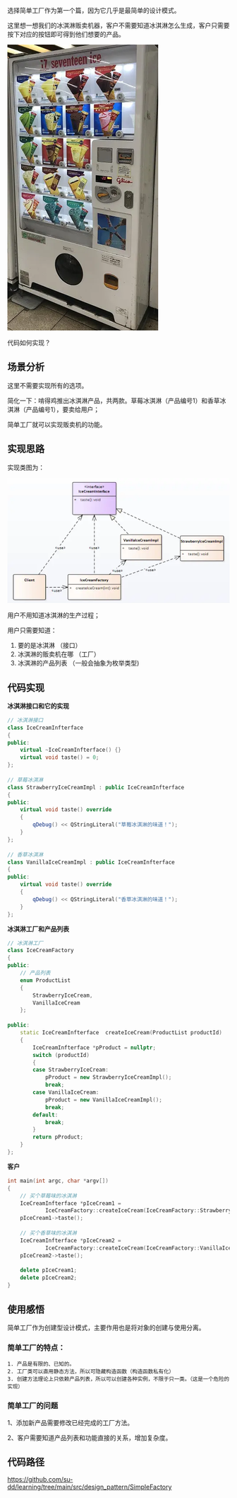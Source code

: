 选择简单工厂作为第一个篇，因为它几乎是最简单的设计模式。

这里想一想我们的冰淇淋贩卖机器，客户不需要知道冰淇淋怎么生成，客户只需要按下对应的按钮即可得到他们想要的产品。

![冰淇淋自动贩卖机](01简单工厂.assets/简单工厂-贩卖机.webp)

代码如何实现？

## 场景分析

这里不需要实现所有的选项。

简化一下：啃得鸡推出冰淇淋产品，共两款。草莓冰淇淋（产品编号1）和香草冰淇淋（产品编号1），要卖给用户；

简单工厂就可以实现贩卖机的功能。

## 实现思路

实现类图为：

![简单工厂](01简单工厂.assets/简单工厂-类图.webp)

用户不用知道冰淇淋的生产过程；

用户只需要知道：

1. 要的是冰淇淋 （接口）
2. 冰淇淋的贩卖机在哪 （工厂）
3. 冰淇淋的产品列表 （一般会抽象为枚举类型)

## 代码实现

**冰淇淋接口和它的实现**

```cpp
// 冰淇淋接口
class IceCreamInfterface
{
public:
    virtual ~IceCreamInfterface() {}
    virtual void taste() = 0;
};

// 草莓冰淇淋
class StrawberryIceCreamImpl : public IceCreamInfterface
{
public:
    virtual void taste() override
    {
        qDebug() << QStringLiteral("草莓冰淇淋的味道！");
    }
};

// 香草冰淇淋
class VanillaIceCreamImpl : public IceCreamInfterface
{
public:
    virtual void taste() override
    {
        qDebug() << QStringLiteral("香草冰淇淋的味道！");
    }
};
```

**冰淇淋工厂和产品列表**

```cpp
// 冰淇淋工厂
class IceCreamFactory
{
public:
    // 产品列表
    enum ProductList
    {
        StrawberryIceCream,
        VanillaIceCream
    };

public:
    static IceCreamInfterface  createIceCream(ProductList productId)
    {
        IceCreamInfterface *pProduct = nullptr;
        switch (productId)
        {
        case StrawberryIceCream:
            pProduct = new StrawberryIceCreamImpl();
            break;
        case VanillaIceCream:
            pProduct = new VanillaIceCreamImpl();
            break;
        default:
            break;
        }
        return pProduct;
    }
};
```

**客户**

```cpp
int main(int argc, char *argv[])
{
    // 买个草莓味的冰淇淋
    IceCreamInfterface *pIceCream1 =
            IceCreamFactory::createIceCream(IceCreamFactory::StrawberryIceCream);
    pIceCream1->taste();

    // 买个香草味的冰淇淋
    IceCreamInfterface *pIceCream2 =
            IceCreamFactory::createIceCream(IceCreamFactory::VanillaIceCream);
    pIceCream2->taste();

    delete pIceCream1;
    delete pIceCream2;
}
```

## 使用感悟

简单工厂作为创建型设计模式，主要作用也是将对象的创建与使用分离。

### 简单工厂的特点：

```
1. 产品是有限的、已知的。
2. 工厂类可以直用静态方法，所以可隐藏构造函数（构造函数私有化）
3. 创建方法理论上只依赖产品列表，所以可以创建各种实例，不限于只一类。（这是一个危险的实现）
```

### 简单工厂的问题

1、添加新产品需要修改已经完成的工厂方法。

2、客户需要知道产品列表和功能直接的关系，增加复杂度。


## 代码路径

https://github.com/su-dd/learning/tree/main/src/design_pattern/SimpleFactory